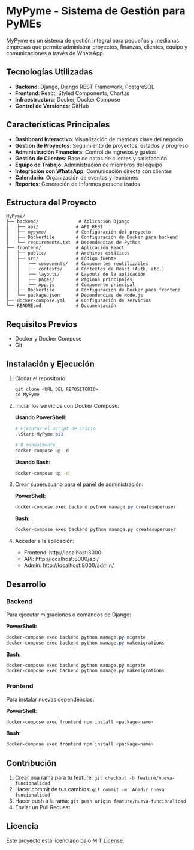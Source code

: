 # MyPyme - Sistema de Gestión para PyMEs

MyPyme es un sistema de gestión integral para pequeñas y medianas empresas que permite administrar proyectos, finanzas, clientes, equipo y comunicaciones a través de WhatsApp.

## Tecnologías Utilizadas

- **Backend**: Django, Django REST Framework, PostgreSQL
- **Frontend**: React, Styled Components, Chart.js
- **Infraestructura**: Docker, Docker Compose
- **Control de Versiones**: GitHub

## Características Principales

- **Dashboard Interactivo**: Visualización de métricas clave del negocio
- **Gestión de Proyectos**: Seguimiento de proyectos, estados y progreso
- **Administración Financiera**: Control de ingresos y gastos
- **Gestión de Clientes**: Base de datos de clientes y satisfacción
- **Equipo de Trabajo**: Administración de miembros del equipo
- **Integración con WhatsApp**: Comunicación directa con clientes
- **Calendario**: Organización de eventos y reuniones
- **Reportes**: Generación de informes personalizados

## Estructura del Proyecto

```
MyPyme/
├── backend/               # Aplicación Django
│   ├── api/              # API REST
│   ├── mypyme/           # Configuración del proyecto
│   ├── Dockerfile        # Configuración de Docker para backend
│   └── requirements.txt  # Dependencias de Python
├── frontend/             # Aplicación React
│   ├── public/           # Archivos estáticos
│   ├── src/              # Código fuente
│   │   ├── components/   # Componentes reutilizables
│   │   ├── contexts/     # Contextos de React (Auth, etc.)
│   │   ├── layouts/      # Layouts de la aplicación
│   │   ├── pages/        # Páginas principales
│   │   └── App.js        # Componente principal
│   ├── Dockerfile        # Configuración de Docker para frontend
│   └── package.json      # Dependencias de Node.js
├── docker-compose.yml    # Configuración de servicios
└── README.md             # Documentación
```

## Requisitos Previos

- Docker y Docker Compose
- Git

## Instalación y Ejecución

1. Clonar el repositorio:
   ```
   git clone <URL_DEL_REPOSITORIO>
   cd MyPyme
   ```

2. Iniciar los servicios con Docker Compose:

   **Usando PowerShell:**
   ```powershell
   # Ejecutar el script de inicio
   .\Start-MyPyme.ps1
   
   # O manualmente
   docker-compose up -d
   ```

   **Usando Bash:**
   ```bash
   docker-compose up -d
   ```

3. Crear superusuario para el panel de administración:
   
   **PowerShell:**
   ```powershell
   docker-compose exec backend python manage.py createsuperuser
   ```
   
   **Bash:**
   ```bash
   docker-compose exec backend python manage.py createsuperuser
   ```

4. Acceder a la aplicación:
   - Frontend: http://localhost:3000
   - API: http://localhost:8000/api/
   - Admin: http://localhost:8000/admin/

## Desarrollo

### Backend

Para ejecutar migraciones o comandos de Django:

**PowerShell:**
```powershell
docker-compose exec backend python manage.py migrate
docker-compose exec backend python manage.py makemigrations
```

**Bash:**
```bash
docker-compose exec backend python manage.py migrate
docker-compose exec backend python manage.py makemigrations
```

### Frontend

Para instalar nuevas dependencias:

**PowerShell:**
```powershell
docker-compose exec frontend npm install <package-name>
```

**Bash:**
```bash
docker-compose exec frontend npm install <package-name>
```

## Contribución

1. Crear una rama para tu feature: `git checkout -b feature/nueva-funcionalidad`
2. Hacer commit de tus cambios: `git commit -m 'Añadir nueva funcionalidad'`
3. Hacer push a la rama: `git push origin feature/nueva-funcionalidad`
4. Enviar un Pull Request

## Licencia

Este proyecto está licenciado bajo [MIT License](LICENSE).